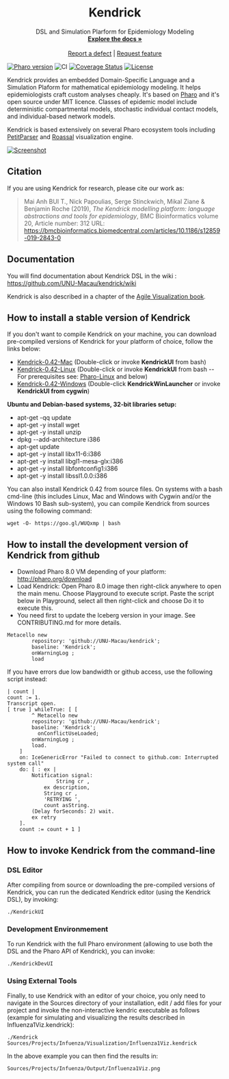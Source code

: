<p align="center">
<h1 align="center">Kendrick</h1>
  <p align="center">
    DSL and Simulation Plarform for Epidemiology Modeling
    <br>
    <a href="https://github.com/UNU-Macau/kendrick/wiki"><strong>Explore the docs »</strong></a>
    <br>
    <br>
    <a href="https://github.com/UNU-Macau/kendrick/issues/new?labels=Type%3A+Defect">Report a defect</a>
    |
    <a href="https://github.com/UNU-Macau/kendrick/issues/new?labels=Type%3A+Feature">Request feature</a>
  </p>
</p>


[![Pharo version](https://img.shields.io/badge/Pharo-8.0-%23aac9ff.svg)](https://pharo.org/download)
![CI](https://github.com/UNU-Macau/kendrick/workflows/CI/badge.svg)
[![Coverage Status](https://coveralls.io/repos/github/UNU-Macau/kendrick/badge.svg?branch=master)](https://coveralls.io/github/UNU-Macau/kendrick?branch=master)
[![License](https://img.shields.io/badge/license-MIT-blue.svg)](https://raw.githubusercontent.com/UNU-Macau/kendrick/master/LICENSE)

Kendrick provides an embedded Domain-Specific Language and a Simulation Plaform for mathematical epidemiology modeling. It helps epidemiologists craft custom analyses cheaply. It's based on [Pharo](http://www.pharo.org/) and it's open source under MIT licence. Classes of epidemic model include deterministic compartmental models, stochastic individual contact models, and individual-based network models.

Kendrick is based extensively on several Pharo ecosystem tools including [PetitParser](http://www.moosetechnology.org/tools/petitparser) and [Roassal](http://agilevisualization.com/) visualization engine.

[![Screenshot](images/screenshot.png)](https://raw.githubusercontent.com/UNU-Macau/kendrick/master/images/screenshot.png)

## Citation

If you are using Kendrick for research, please cite our work as:

> Mai Anh BUI T., Nick Papoulias, Serge Stinckwich, Mikal Ziane & Benjamin Roche (2019), *The Kendrick modelling platform: language abstractions and tools for epidemiology*, BMC Bioinformatics volume 20, Article number: 312 URL:
https://bmcbioinformatics.biomedcentral.com/articles/10.1186/s12859-019-2843-0

## Documentation
You will find documentation about Kendrick DSL in the wiki : https://github.com/UNU-Macau/kendrick/wiki

Kendrick is also described in a chapter of the [Agile Visualization book](http://agilevisualization.com/).

## How to install a stable version of Kendrick

If you don't want to compile Kendrick on your machine, you can download pre-compiled versions of Kendrick for your platform of choice, follow the links below:

* [Kendrick-0.42-Mac](https://gitlab.com/ird-ummisco-npapoylias/kendrick-extentions/raw/master/Kendrick-0.42-Mac.zip) (Double-click or invoke **KendrickUI** from bash)
* [Kendrick-0.42-Linux](https://gitlab.com/ird-ummisco-npapoylias/kendrick-extentions/raw/master/Kendrick-0.42-Linux.zip) (Double-click or invoke **KendrickUI** from bash -- For prerequisites see: [Pharo-Linux](https://pharo.org/gnu-linux-installation) and below)
* [Kendrick-0.42-Windows](https://gitlab.com/ird-ummisco-npapoylias/kendrick-extentions/raw/master/Kendrick-0.42-Windows.zip) (Double-click **KendrickWinLauncher** or invoke **KendrickUI from cygwin**)

**Ubuntu and Debian-based systems, 32-bit libraries setup:**

* apt-get -qq update
* apt-get -y install wget
* apt-get -y install unzip
* dpkg --add-architecture i386 
* apt-get update 
* apt-get -y install libx11-6:i386 
* apt-get -y install libgl1-mesa-glx:i386 
* apt-get -y install libfontconfig1:i386 
* apt-get -y install libssl1.0.0:i386 

You can also install Kendrick 0.42 from source files. On systems with a bash cmd-line (this includes Linux, Mac and Windows with Cygwin and/or the Windows 10 Bash sub-system), you can compile Kendrick from sources using the following command:
```shell
wget -O- https://goo.gl/WUQxmp | bash
````

## How to install the development version of Kendrick from github

* Download Pharo 8.0 VM depending of your platform: http://pharo.org/download
* Load Kendrick: Open Pharo 8.0 image then right-click anywhere to open the main menu. Choose Playground to execute script. Paste the script below in Playground, select all then right-click and choose Do it to execute this.
* You need first to update the Iceberg version in your image. See CONTRIBUTING.md for more details.

```Smalltalk
Metacello new
        repository: 'github://UNU-Macau/kendrick';
        baseline: 'Kendrick';
        onWarningLog ;
        load
```

If you have errors due low bandwidth or github access, use the following script instead:
```Smalltalk
| count |
count := 1.
Transcript open.
[ true ] whileTrue: [ [
		^ Metacello new
        repository: 'github://UNU-Macau/kendrick';
        baseline: 'Kendrick';
		  onConflictUseLoaded;
        onWarningLog ;
        load.
	]
	on: IceGenericError "Failed to connect to github.com: Interrupted system call"
	do: [ : ex |
		Notification signal:
	        	String cr ,
			ex description,
			String cr ,
			'RETRYING ',
			count asString.
		(Delay forSeconds: 2) wait.
		ex retry
	].
	count := count + 1 ]
```

## How to invoke Kendrick from the command-line

### DSL Editor
After compiling from source or downloading the pre-compiled versions of Kendrick, you can run the 
dedicated Kendrick editor (using the Kendrick DSL), by invoking:
```shell
./KendrickUI
```

### Development Environmement

To run Kendrick with the full Pharo environment (allowing to use both the DSL and the Pharo API of Kendrick),
you can invoke:
```shell
./KendrickDevUI
```

### Using External Tools

Finally, to use Kendrick with an editor of your choice, you only need to navigate in the Sources directory
of your installation, edit / add files for your project and invoke the non-interactive kendric executable 
as follows (example for simulating and visualizing the results described in Influenza1Viz.kendrick):
```shell
./Kendrick Sources/Projects/Infuenza/Visualization/Influenza1Viz.kendrick
```

In the above example you can then find the results in: 
```shell
Sources/Projects/Infuenza/Output/Influenza1Viz.png
```
